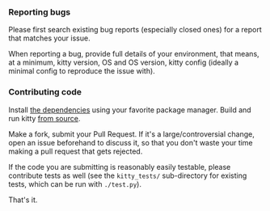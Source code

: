 ### Reporting bugs

Please first search existing bug reports (especially closed ones) for a report
that matches your issue. 

When reporting a bug, provide full details of your environment, that means, at
a minimum, kitty version, OS and OS version, kitty config (ideally a minimal
config to reproduce the issue with).


### Contributing code

Install [the dependencies](https://github.com/kovidgoyal/kitty#dependencies)
using your favorite package manager. Build and run kitty [from
source](https://github.com/kovidgoyal/kitty#install-and-run-from-source).

Make a fork, submit your Pull Request. If it's a large/controversial change, open an issue
beforehand to discuss it, so that you don't waste your time making a pull
request that gets rejected.

If the code you are submitting is reasonably easily testable, please contribute
tests as well (see the `kitty_tests/` sub-directory for existing tests, which
can be run with `./test.py`).

That's it.
